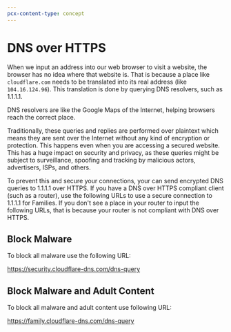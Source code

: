 ```yaml
---
pcx-content-type: concept
---
```


# DNS over HTTPS

When we input an address into our web browser to visit a website, the browser has no idea where that website is. That is because a place like `cloudflare.com` needs to be translated into its real address (like `104.16.124.96`). This translation is done by querying DNS resolvers, such as 1.1.1.1. 

DNS resolvers are like the Google Maps of the Internet, helping browsers reach the correct place. 

Traditionally, these queries and replies are performed over plaintext which means they are sent over the Internet without any kind of encryption or protection. This happens even when you are accessing a secured website. This has a huge impact on security and privacy, as these queries might be subject to surveillance, spoofing and tracking by malicious actors, advertisers, ISPs, and others.

To prevent this and secure your connections, your can send encrypted DNS queries to 1.1.1.1 over HTTPS. If you have a DNS over HTTPS compliant client (such as a router), use the following URLs to use a secure connection to 1.1.1.1 for Families. If you don't see a place in your router to input the following URLs, that is because your router is not compliant with DNS over HTTPS.

## Block Malware

To block all malware use the following URL:

https://security.cloudflare-dns.com/dns-query

## Block Malware and Adult Content

To block all malware and adult content use following URL:

https://family.cloudflare-dns.com/dns-query